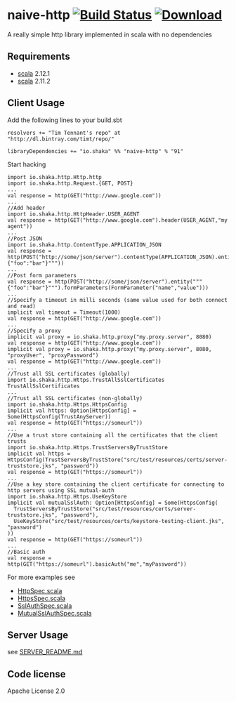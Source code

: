 naive-http  [![Build Status](https://travis-ci.org/timt/naive-http.png?branch=master)](https://travis-ci.org/timt/naive-http) [ ![Download](https://api.bintray.com/packages/timt/repo/naive-http/images/download.png) ](https://bintray.com/timt/repo/naive-http/_latestVersion)
==========
A really simple http library implemented in scala with no dependencies

Requirements
------------

* [scala](http://www.scala-lang.org) 2.12.1
* [scala](http://www.scala-lang.org) 2.11.2

Client Usage
------------
Add the following lines to your build.sbt

    resolvers += "Tim Tennant's repo" at "http://dl.bintray.com/timt/repo/"

    libraryDependencies += "io.shaka" %% "naive-http" % "91"

Start hacking

    import io.shaka.http.Http.http
    import io.shaka.http.Request.{GET, POST}
    ...
    val response = http(GET("http://www.google.com"))
    ...
    //Add header
    import io.shaka.http.HttpHeader.USER_AGENT
    val response = http(GET("http://www.google.com").header(USER_AGENT,"my agent"))
    ...
    //Post JSON
    import io.shaka.http.ContentType.APPLICATION_JSON
    val response = http(POST("http://some/json/server").contentType(APPLICATION_JSON).entity("""{"foo":"bar"}"""))
    ...
    //Post form parameters
    val response = http(POST("http://some/json/server").entity("""{"foo":"bar"}""").formParameters(FormParameter("name","value")))
    ...
    //Specify a timeout in milli seconds (same value used for both connect and read)
    implicit val timeout = Timeout(1000)
    val response = http(GET("http://www.google.com"))
    ...
    //Specify a proxy
    implicit val proxy = io.shaka.http.proxy("my.proxy.server", 8080)
    val response = http(GET("http://www.google.com"))
    implicit val proxy = io.shaka.http.proxy("my.proxy.server", 8080, "proxyUser", "proxyPassword")
    val response = http(GET("http://www.google.com"))
    ...
    //Trust all SSL certificates (globally)
    import io.shaka.http.Https.TrustAllSslCertificates
    TrustAllSslCertificates
    ...
    //Trust all SSL certificates (non-globally)
    import io.shaka.http.Https.HttpsConfig
    implicit val https: Option[HttpsConfig] = Some(HttpsConfig(TrustAnyServer))
    val response = http(GET("https://someurl"))
    ...
    //Use a trust store containing all the certificates that the client trusts
    import io.shaka.http.Https.TrustServersByTrustStore
    implicit val https = HttpsConfig(TrustServersByTrustStore("src/test/resources/certs/server-truststore.jks", "password"))
    val response = http(GET("https://someurl"))
    ...
    //Use a key store containing the client certificate for connecting to http servers using SSL mutual-auth
    import io.shaka.http.Https.UseKeyStore
    implicit val mutualSslAuth: Option[HttpsConfig] = Some(HttpsConfig(
      TrustServersByTrustStore("src/test/resources/certs/server-truststore.jks", "password"),
      UseKeyStore("src/test/resources/certs/keystore-testing-client.jks", "password")
    ))
    val response = http(GET("https://someurl"))
    ...
    //Basic auth
    val response = http(GET("https://someurl").basicAuth("me","myPassword"))


For more examples see 

* [HttpSpec.scala](https://github.com/timt/naive-http/blob/master/src/test/scala/io/shaka/http/HttpSpec.scala)
* [HttpsSpec.scala](https://github.com/timt/naive-http/blob/master/src/test/scala/io/shaka/http/HttpsSpec.scala)
* [SslAuthSpec.scala](https://github.com/timt/naive-http/blob/master/src/test/scala/io/shaka/http/SslAuthSpec.scala)
* [MutualSslAuthSpec.scala](https://github.com/timt/naive-http/blob/master/src/test/scala/io/shaka/http/MutualSslAuthSpec.scala)

Server Usage
------------
see [SERVER_README.md](SERVER_README.md)


Code license
------------
Apache License 2.0